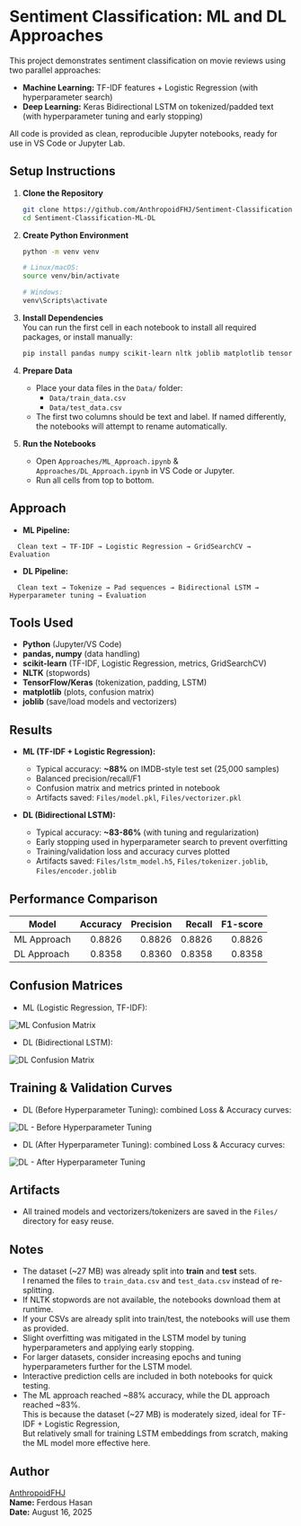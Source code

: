 # Sentiment Classification: ML and DL Approaches

This project demonstrates sentiment classification on movie reviews using two parallel approaches:
- **Machine Learning:** TF-IDF features + Logistic Regression (with hyperparameter search)
- **Deep Learning:** Keras Bidirectional LSTM on tokenized/padded text (with hyperparameter tuning and early stopping)

All code is provided as clean, reproducible Jupyter notebooks, ready for use in VS Code or Jupyter Lab.

## Setup Instructions

1. **Clone the Repository**
    ```bash
    git clone https://github.com/AnthropoidFHJ/Sentiment-Classification-ML-DL
    cd Sentiment-Classification-ML-DL
    ```

2. **Create Python Environment**
    ```bash
    python -m venv venv

    # Linux/macOS:
    source venv/bin/activate
    
    # Windows:
    venv\Scripts\activate
    ```

3. **Install Dependencies**  
    You can run the first cell in each notebook to install all required packages, or install manually:
    ```bash
    pip install pandas numpy scikit-learn nltk joblib matplotlib tensorflow
    ```

4. **Prepare Data**
    - Place your data files in the `Data/` folder:
        - `Data/train_data.csv`
        - `Data/test_data.csv`
    - The first two columns should be text and label. If named differently, the notebooks will attempt to rename automatically.

5. **Run the Notebooks**
    - Open `Approaches/ML_Approach.ipynb` & `Approaches/DL_Approach.ipynb` in VS Code or Jupyter.
    - Run all cells from top to bottom.

## Approach

- **ML Pipeline:**  
```
  Clean text → TF-IDF → Logistic Regression → GridSearchCV → Evaluation
```

- **DL Pipeline:**  
```
  Clean text → Tokenize → Pad sequences → Bidirectional LSTM → Hyperparameter tuning → Evaluation
```

## Tools Used

- **Python** (Jupyter/VS Code)
- **pandas, numpy** (data handling)
- **scikit-learn** (TF-IDF, Logistic Regression, metrics, GridSearchCV)
- **NLTK** (stopwords)
- **TensorFlow/Keras** (tokenization, padding, LSTM)
- **matplotlib** (plots, confusion matrix)
- **joblib** (save/load models and vectorizers)

## Results

- **ML (TF-IDF + Logistic Regression):**
    - Typical accuracy: **~88%** on IMDB-style test set (25,000 samples)
    - Balanced precision/recall/F1
    - Confusion matrix and metrics printed in notebook
    - Artifacts saved: `Files/model.pkl`, `Files/vectorizer.pkl`

- **DL (Bidirectional LSTM):**
    - Typical accuracy: **~83-86%** (with tuning and regularization)
    - Early stopping used in hyperparameter search to prevent overfitting
    - Training/validation loss and accuracy curves plotted
    - Artifacts saved: `Files/lstm_model.h5`, `Files/tokenizer.joblib`, `Files/encoder.joblib`

## Performance Comparison

| Model                             | Accuracy | Precision | Recall | F1-score |
|-----------------------------------|---------:|----------:|-------:|---------:|
| ML Approach                       | 0.8826   | 0.8826    | 0.8826 | 0.8826   |
| DL Approach                       | 0.8358   | 0.8360    | 0.8358 | 0.8358   |

## Confusion Matrices

- ML (Logistic Regression, TF-IDF):

![ML Confusion Matrix](Output/ML_Confusion_Matrix.png)

- DL (Bidirectional LSTM):

![DL Confusion Matrix](Output/DL_Confusion_Matrix.png)

## Training & Validation Curves

- DL (Before Hyperparameter Tuning): combined Loss & Accuracy curves:

![DL - Before Hyperparameter Tuning](Output/DL_Before_HyperParameter_Tuning.png)

- DL (After Hyperparameter Tuning): combined Loss & Accuracy curves:

![DL - After Hyperparameter Tuning](Output/DL_After_HyperParameter_Tuning.png)

## Artifacts

- All trained models and vectorizers/tokenizers are saved in the `Files/` directory for easy reuse.


## Notes

- The dataset (~27 MB) was already split into **train** and **test** sets.  
  I renamed the files to `train_data.csv` and `test_data.csv` instead of re-splitting.  
- If NLTK stopwords are not available, the notebooks download them at runtime.  
- If your CSVs are already split into train/test, the notebooks will use them as provided.  
- Slight overfitting was mitigated in the LSTM model by tuning hyperparameters and applying early stopping.  
- For larger datasets, consider increasing epochs and tuning hyperparameters further for the LSTM model.  
- Interactive prediction cells are included in both notebooks for quick testing.
- The ML approach reached ~88% accuracy, while the DL approach reached ~83%.  
  This is because the dataset (~27 MB) is moderately sized, ideal for TF-IDF + Logistic Regression,  
  But relatively small for training LSTM embeddings from scratch, making the ML model more effective here.

## Author
[AnthropoidFHJ](https://github.com/AnthropoidFHJ)  
**Name:** Ferdous Hasan  
**Date:** August 16, 2025
